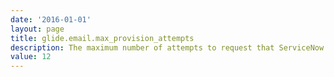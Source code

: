 ```yaml
---
date: '2016-01-01'
layout: page
title: glide.email.max_provision_attempts
description: The maximum number of attempts to request that ServiceNow configured email accounts be provisionined on the instance. 
value: 12 
---
```

